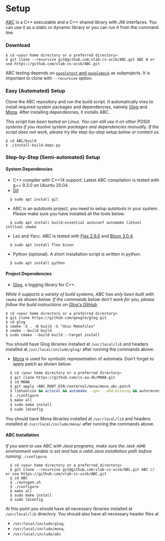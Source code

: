 # Setup

[ABC](https://vlab.cs.ucsb.edu/ABC/) is a C++ executable and a C++ shared library with JNI interfaces. You can 
use it as a static or dynamic library or you can run it from the command line.

### Download
  
```
$ cd <your home directory or a preferred directory>
$ git clone --recursive git@github.com:vlab-cs-ucsb/ABC.git ABC # or use https://github.com/vlab-cs-ucsb/ABC.git
```
ABC testing depends on [`googletest` and `googlemock`](https://github.com/google/googletest) as subprojects. It is important to clone with ``--recursive`` option.

### Easy (Automated) Setup
Clone the ABC repository and run the build script. It automatically tries to install required system packages and dependencies, namely [Glog](https://github.com/google/glog) and [Mona](http://www.brics.dk/mona/). After installing dependencies, it installs ABC. 

*This script has been tested on Linux. You can still use it on other POSIX systems if you resolve system packages and dependencies manually. If the script does not work, please try the step-by-step setup below or contact us.*
  
```
$ cd ABC/build
$ ./install-build-deps.py
```

### Step-by-Step (Semi-automated) Setup
#### System Dependencies
  - C++ compiler with C++14 support. Latest ABC compilation is tested with g++ 9.3.0 on Ubuntu 20.04.
  - [Git](https://git-scm.com/)

  ```
    $ sudo apt install git
  ```
  - ABC is an autotools project, you need to setup autotools in your system. Please make sure you have installed all the tools below.

  ```
    $ sudo apt install build-essential autoconf automake libtool intltool cmake
  ```
  - Lex and Yacc. ABC is tested with [Flex 2.6.0](https://www.gnu.org/software/flex/flex.html) and [Bison 3.0.4](https://www.gnu.org/software/bison/).

  ```
    $ sudo apt install flex bison
  ```

  - Python (optional). A short installation script is written in python.
    
  ```
    $ sudo apt install python
  ```

#### Project Dependencies
  - [Glog](https://github.com/google/glog), a logging library for C++. 
  
  *While it supports a variety of build systems, ABC has only been built with `cmake` as shown below. 
  If the commands below don't work for you, please follow the build instructions on [Glog's GitHub](https://github.com/google/glog).*

  ```
  $ cd <your home directory or a preferred directory>
  $ git clone https://github.com/google/glog.git
  $ cd glog
  $ cmake -S . -B build -G "Unix Makefiles"
  $ cmake --build build
  $ sudo cmake --build build --target install
  
  ```
  You should have Glog libraries installed at `/usr/local/lib` and headers installed at `/usr/local/include/glog/` after running the commands above. 

  - [Mona](http://www.brics.dk/mona/) is used for symbolic representation of automata. Don't forget to apply patch as shown below: 

  ```sh
    $ cd <your home directory or a preferred directory>
    $ git clone https://github.com/cs-au-dk/MONA.git
    $ cd MONA
    $ git apply <ABC_ROOT_DIR>/external/mona/mona_abc.patch
    $ libtoolize && aclocal && automake --gnu --add-missing && autoreconf -ivf
    $ ./configure
    $ make all
    $ sudo make install
    $ sudo ldconfig

  ``` 
  You should have Mona libraries installed at `/usr/local/lib` and headers installed at `/usr/local/include/mona/` after running the commands above. 


#### ABC Installation
*If you want to use ABC with Java programs, make sure the `JAVA_HOME` environment variable is set and has a valid Java installation path before running `./configure`.*

```
  $ cd <your home directory or a preferred directory>
  $ git clone --recursive git@github.com:vlab-cs-ucsb/ABC.git ABC // or use https://github.com/vlab-cs-ucsb/ABC.git
  $ cd ABC
  $ ./autogen.sh
  $ ./configure
  $ make all
  $ sudo make install
  $ sudo ldconfig
```

At this point you should have all necessary libraries installed at `/usr/local/lib` directory. You should also have all necessary header files at  
- `/usr/local/include/glog`,  
- `/usr/local/include/mona`,  
- `/usr/local/include/abc`  

